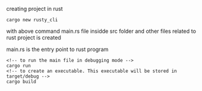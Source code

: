 creating project in rust 
```
cargo new rusty_cli
```

with above command main.rs file insidde src folder and other files related to rust project is created

main.rs is the entry point to rust program

```
<!-- to run the main file in debugging mode -->
cargo run
<!-- to create an executable. This executable will be stored in target/debug -->
cargo build
```




